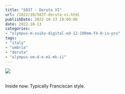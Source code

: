 ```yaml
---
title: "5837 - Deruta VI"
url: /2022/10/5837-deruta-vi.html
publishDate: 2022-10-13 18:00:00
date: 2022-10-13
categories:
- "olympus-m-zuiko-digital-ed-12-100mm-f4-0-is-pro"
tags:
- "italy"
- "umbria"
- "deruta"
- "olympus-om-d-e-m1-mk-ii"
---
```

<div class="container">
<div class="center"><a target="_blank" href="https://d25zfm9zpd7gm5.cloudfront.net/1200x1200/2019/20190907_101151_lr.jpg"><img class="webfeedsFeaturedVisual" src="https://d25zfm9zpd7gm5.cloudfront.net/0600x0600/2019/20190907_101151_lr.jpg" /></a></div>
</div>
<br />

Inside now. Typically Franciscan style.
